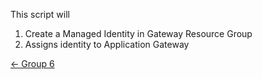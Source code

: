 This script will 

1. Create a Managed Identity in Gateway Resource Group
2. Assigns identity to Application Gateway 


[&larr; Group 6]((https://github.com/sudheeranguluri/AzureARM#group-6-azure-cli-scripts---owner))
